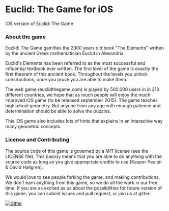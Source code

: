 Euclid: The Game for iOS
===========

iOS version of Euclid: The Game

### About the game

Euclid: The Game gamifies the 2300 years old book "The Elements" written by the ancient Greek mathematician Euclid in Alexandria.

Euclid's Elements has been referred to as the most successful and influential textbook ever written. The first level of the game is exactly the first theorem of this ancient book. Throughout the levels you unlock constructions, once you prove you are able to make them.

The web game (euclidthegame.com) is played by 500.000 users in in 213 different countries, we hope that as much people will enjoy the much improved iOS game (to be released september 2015). The game teaches highschool geometry. But anyone from any age with enough patience and determination should be able to solve the puzzles.

This iOS game also includes lots of hints that explains in an interactive way many geometric concepts.

### License and Contributing

The source code of this game is governed by a MIT license (see the LICENSE file). This basicly means that you are able
to do anything with the source code as long as you give appropriate credits to use (Kasper Peulen & David Hallgren).

We would love to see people forking the game, and making contributions. We don't earn anything from this game,
so we do all the work in our free time. If you are as excited as us about the possibilities for future version of this game,
you can submit issues and pull request, or join us at gitter:

[![Gitter](https://badges.gitter.im/Join%20Chat.svg)](https://gitter.im/euclidthegame/euclidthegame.iOS?utm_source=badge&utm_medium=badge&utm_campaign=pr-badge)